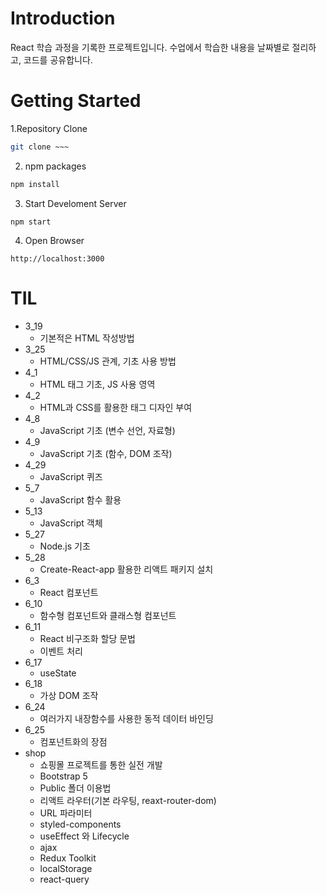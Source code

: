 # Introduction
React 학습 과정을 기록한 프로젝트입니다.
수업에서 학습한 내용을 날짜별로 절리하고,
코드를 공유합니다.

# Getting Started
1.Repository Clone
```bash
git clone ~~~
```
2. npm packages
```bash
npm install
```
3. Start Develoment Server
```
npm start
```
4. Open Browser
```
http://localhost:3000
```

# TIL
- 3_19
  - 기본적은 HTML 작성방법
- 3_25
  - HTML/CSS/JS 관계, 기초 사용 방법
- 4_1
  - HTML 태그 기초, JS 사용 영역
- 4_2
  - HTML과 CSS를 활용한 태그 디자인 부여
- 4_8
  - JavaScript 기초 (변수 선언, 자료형)
- 4_9
  - JavaScript 기초 (함수, DOM 조작)
- 4_29
  - JavaScript 퀴즈
- 5_7
  - JavaScript 함수 활용
- 5_13
  - JavaScript 객체
- 5_27
  - Node.js 기초
- 5_28
  - Create-React-app 활용한 리액트 패키지 설치
- 6_3
  - React 컴포넌트
- 6_10
  - 함수형 컴포넌트와 클래스형 컴포넌트
- 6_11
  - React 비구조화 할당 문법
  - 이벤트 처리
- 6_17
  - useState
- 6_18
  - 가상 DOM 조작
- 6_24
  - 여러가지 내장함수를 사용한 동적 데이터 바인딩
- 6_25
  - 컴포넌트화의 장점
- shop
  - 쇼핑몰 프로젝트를 통한 실전 개발
  - Bootstrap 5
  - Public 폴더 이용법
  - 리액트 라우터(기본 라우팅, reaxt-router-dom)
  - URL 파라미터
  - styled-components
  - useEffect 와 Lifecycle
  - ajax
  - Redux Toolkit
  - localStorage
  - react-query
